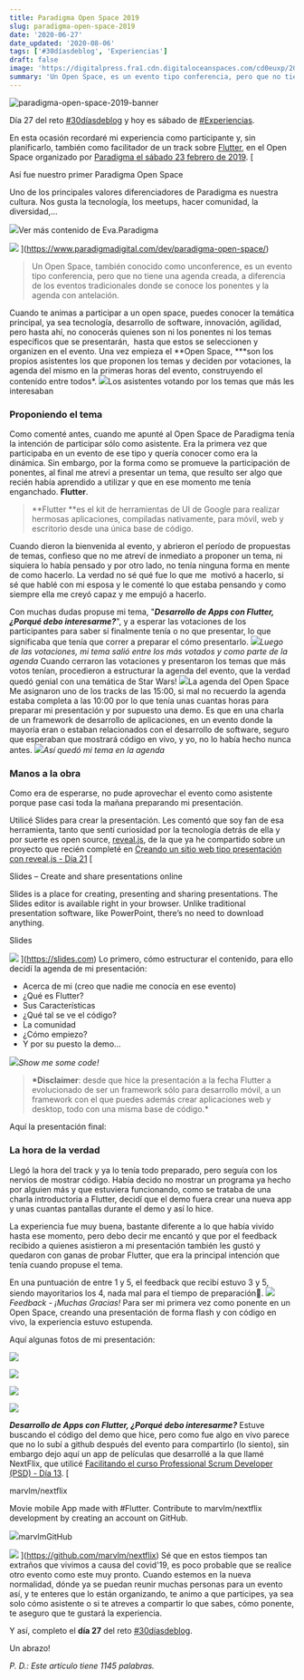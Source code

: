```yaml
---
title: Paradigma Open Space 2019
slug: paradigma-open-space-2019
date: '2020-06-27'
date_updated: '2020-08-06'
tags: ['#30díasdeblog', 'Experiencias']
draft: false
image: 'https://digitalpress.fra1.cdn.digitaloceanspaces.com/cd0euxp/2020/06/IMG_20190223_135502.jpg'
summary: 'Un Open Space, es un evento tipo conferencia, pero que no tiene una agenda creada, a diferencia de los eventos de conferencia tradicionales donde se conoce los ponentes y la agenda con antelación.'
---
```


![paradigma-open-space-2019-banner](https://digitalpress.fra1.cdn.digitaloceanspaces.com/cd0euxp/2020/06/IMG_20190223_135502.jpg)

Día 27 del reto [#30díasdeblog](/tag/30diasdeblog/) y hoy es sábado de [#Experiencias](/tag/experiencias/).

En esta ocasión recordaré mi experiencia como participante y, sin planificarlo, también como facilitador de un track sobre [Flutter](https://flutter.dev/), en el Open Space organizado por [Paradigma el sábado 23 febrero de 2019](https://www.paradigmadigital.com/dev/paradigma-open-space/).
[

Así fue nuestro primer Paradigma Open Space

Uno de los principales valores diferenciadores de Paradigma es nuestra cultura. Nos gusta la tecnología, los meetups, hacer comunidad, la diversidad,…

![](https://www.paradigmadigital.com/assets/img/logo/favicon.png)Ver más contenido de Eva.Paradigma

![](https://www.paradigmadigital.com/assets/img/defaults/post.svg)
](https://www.paradigmadigital.com/dev/paradigma-open-space/)

> Un Open Space, también conocido como unconference, es un evento tipo conferencia, pero que no tiene una agenda creada, a diferencia de los eventos tradicionales donde se conoce los ponentes y la agenda con antelación.

Cuando te animas a participar a un open space, puedes conocer la temática principal, ya sea tecnología, desarrollo de software, innovación, agilidad, pero hasta ahí, no conocerás quienes son ni los ponentes ni los temas específicos que se presentarán,  hasta que estos se seleccionen y organizen en el evento. Una vez empieza el **Open Space, \***son los propios asistentes los que proponen los temas y deciden por votaciones, la agenda del mismo en la primeras horas del evento, construyendo el contenido entre todos\*.
![](https://digitalpress.fra1.cdn.digitaloceanspaces.com/cd0euxp/2020/06/image-29.png)Los asistentes votando por los temas que más les interesaban

### Proponiendo el tema

Como comenté antes, cuando me apunté al Open Space de Paradigma tenía la intención de participar sólo como asistente. Era la primera vez que participaba en un evento de ese tipo y quería conocer como era la dinámica. Sin embargo, por la forma como se promueve la participación de ponentes, al final me atreví a presentar un tema, que resulto ser algo que recién había aprendido a utilizar y que en ese momento me tenía enganchado. **Flutter**.

> **Flutter **es el kit de herramientas de UI de Google para realizar hermosas aplicaciones, compiladas nativamente, para móvil, web y escritorio desde una única base de código.

Cuando dieron la bienvenida al evento, y abrieron el período de propuestas de temas, confieso que no me atreví de inmediato a proponer un tema, ni siquiera lo había pensado y por otro lado, no tenía ninguna forma en mente de como hacerlo. La verdad no sé qué fue lo que me  motivó a hacerlo, si sé que hablé con mi esposa y le comenté lo que estaba pensando y como siempre ella me creyó capaz y me empujó a hacerlo.

Con muchas dudas propuse mi tema, "**_Desarrollo de Apps con Flutter, ¿Porqué debo interesarme?_**", y a esperar las votaciones de los participantes para saber si finalmente tenía o no que presentar, lo que significaba que tenía que correr a preparar el cómo presentarlo.
![](https://digitalpress.fra1.cdn.digitaloceanspaces.com/cd0euxp/2020/06/IMG_20190223_103337.jpg)_Luego de las votaciones, mi tema salió entre los más votados y como parte de la agenda_
Cuando cerraron las votaciones y presentaron los temas que más votos tenían, procedieron a estructurar la agenda del evento, que la verdad quedó genial con una temática de Star Wars!
![](https://digitalpress.fra1.cdn.digitaloceanspaces.com/cd0euxp/2020/06/image-30.png)La agenda del Open Space
Me asignaron uno de los tracks de las 15:00, si mal no recuerdo la agenda estaba completa a las 10:00 por lo que tenía unas cuantas horas para preparar mi presentación y por supuesto una demo. Es que en una charla de un framework de desarrollo de aplicaciones, en un evento donde la mayoría eran o estaban relacionados con el desarrollo de software, seguro que esperaban que mostrará código en vivo, y yo, no lo había hecho nunca antes.
![](https://digitalpress.fra1.cdn.digitaloceanspaces.com/cd0euxp/2020/06/image-31.png)_Así quedó mi tema en la agenda_

### Manos a la obra

Como era de esperarse, no pude aprovechar el evento como asistente porque pase casi toda la mañana preparando mi presentación.

Utilicé Slides para crear la presentación. Les comentó que soy fan de esa herramienta, tanto que sentí curiosidad por la tecnología detrás de ella y por suerte es open source, [reveal.js](https://revealjs.com/), de la que ya he compartido sobre un proyecto que recién completé en [Creando un sitio web tipo presentación con reveal.js - Día 21](/reveal-js/)
[

Slides – Create and share presentations online

Slides is a place for creating, presenting and sharing presentations. The Slides editor is available right in your browser. Unlike traditional presentation software, like PowerPoint, there’s no need to download anything.

Slides

![](https://static.slid.es/logo/slides-logo-495x479.png)
](https://slides.com)
Lo primero, cómo estructurar el contenido, para ello decidí la agenda de mi presentación:

- Acerca de mi (creo que nadie me conocía en ese evento)
- ¿Qué es Flutter?
- Sus Características
- ¿Qué tal se ve el código?
- La comunidad
- ¿Cómo empiezo?
- Y por su puesto la demo...

![](https://digitalpress.fra1.cdn.digitaloceanspaces.com/cd0euxp/2020/06/2020-06-27-200158.png)_Show me some code!_

> **\*Disclaimer**: desde que hice la presentación a la fecha Flutter a evolucionado de ser un framework sólo para desarrollo móvil, a un framework con el que puedes además crear aplicaciones web y desktop, todo con una misma base de código.\*

Aquí la presentación final:

### La hora de la verdad

Llegó la hora del track y ya lo tenía todo preparado, pero seguía con los nervios de mostrar código. Había decido no mostrar un programa ya hecho por alguien más y que estuviera funcionando, como se trataba de una charla introductoria a Flutter, decidí que el demo fuera crear una nueva app y unas cuantas pantallas durante el demo y así lo hice.

La experiencia fue muy buena, bastante diferente a lo que había vivido hasta ese momento, pero debo decir me encantó y que por el feedback recibido a quienes asistieron a mi presentación también les gustó y quedaron con ganas de probar Flutter, que era la principal intención que tenía cuando propuse el tema.

En una puntuación de entre 1 y 5, el feedback que recibí estuvo 3 y 5, siendo mayoritarios los 4, nada mal para el tiempo de preparación🙌.
![](https://digitalpress.fra1.cdn.digitaloceanspaces.com/cd0euxp/2020/06/IMG_20190225_163752.jpg)_Feedback - ¡Muchas Gracias!_
Para ser mi primera vez como ponente en un Open Space, creando una presentación de forma flash y con código en vivo, la experiencia estuvo estupenda.

Aquí algunas fotos de mi presentación:

![](https://digitalpress.fra1.cdn.digitaloceanspaces.com/cd0euxp/2020/06/IMG-20190223-WA0024.jpg)

![](https://digitalpress.fra1.cdn.digitaloceanspaces.com/cd0euxp/2020/06/IMG-20190223-WA0018.jpg)

![](https://digitalpress.fra1.cdn.digitaloceanspaces.com/cd0euxp/2020/06/IMG-20190223-WA0017--1-.jpg)

![](https://digitalpress.fra1.cdn.digitaloceanspaces.com/cd0euxp/2020/06/IMG-20190223-WA0022.jpg)

**_Desarrollo de Apps con Flutter, ¿Porqué debo interesarme?_**
Estuve buscando el código del demo que hice, pero como fue algo en vivo parece que no lo subí a github después del evento para compartirlo (lo siento), sin embargo dejo aquí un app de películas que desarrollé a la que llamé NextFlix, que utilicé [Facilitando el curso Professional Scrum Developer (PSD) - Día 13](/facilitando-psd/).
[

marvlm/nextflix

Movie mobile App made with #Flutter. Contribute to marvlm/nextflix development by creating an account on GitHub.

![](https://github.githubassets.com/favicons/favicon.svg)marvlmGitHub

![](https://avatars1.githubusercontent.com/u/6170083?s=400&v=4)
](https://github.com/marvlm/nextflix)
Sé que en estos tiempos tan extraños que vivimos a causa del covid'19, es poco probable que se realice otro evento como este muy pronto. Cuando estemos en la nueva normalidad, dónde ya se puedan reunir muchas personas para un evento así, y te enteres que lo están organizando, te animo a que participes, ya sea solo cómo asistente o si te atreves a compartir lo que sabes, cómo ponente, te aseguro que te gustará la experiencia.

Y así, completo el **día 27** del reto [#30díasdeblog](/tag/30diasdeblog/).

Un abrazo!

_P. D.: Este artículo tiene 1145 palabras._
